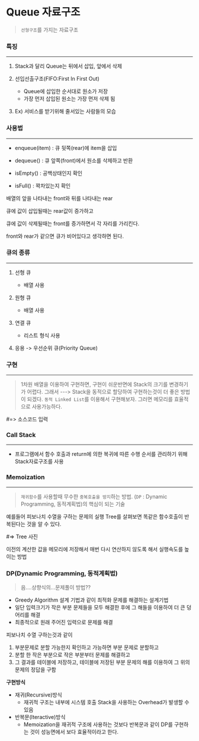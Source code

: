 # Queue 자료구조

> `선형구조`를 가지는 자료구조



### 특징
---

1. Stack과 달리 Queue는 뒤에서 삽입, 앞에서 삭제

2. 선입선출구조(FIFO:First In First Out)
	- Queue에 삽입한 순서대로 원소가 저장
	- 가장 먼저 삽입된 원소는 가장 먼저 삭제 됨

3. Ex) 서비스를 받기위해 줄서있는 사람들의 모습





### 사용법
---

- enqueue(item) : 큐 뒷쪽(rear)에 item을 삽입

- dequeue() : 큐 앞쪽(front)에서 원소를 삭제하고 반환

- isEmpty() : 공백상태인지 확인

- isFull() : 꽉차있는지 확인


배열의 앞을 나타내는 front와 뒤를 나타내는 rear

큐에 값이 삽입될때는 rear값이 증가하고

큐에 값이 삭제될때는 front를 증가하면서 각 자리를 가리킨다.

front와 rear가 같으면 큐가 비어있다고 생각하면 된다.




### 큐의 종류
---

1. 선형 큐
	- 배열 사용

2. 원형 큐
	- 배열 사용

3. 연결 큐
	- 리스트 형식 사용

4. 응용 -> 우선순위 큐(Priority Queue)



### 구현
---

> 1차원 배열을 이용하여 구현하면, 구현이 쉬운반면에 Stack의 크기를 변경하기가 어렵다. 그래서 ---> Stack을 동적으로 할당하여 구현하는것이 더 좋은 방법이 되겠다. `동적 Linked List`를 이용해서 구현해보자. 그러면 메모리를 효율적으로 사용가능하다.

#=> 소스코드 입력


### Call Stack
---

- 프로그램에서 함수 호출과 return에 의한 복귀에 따른 수행 순서를 관리하기 위해 Stack자료구조를 사용



### Memoization
---

> `재귀함수`를 사용할때 무수한 `중복호출을 방지`하는 방법. (`DP` : Dynamic Programming, 동적계획법)의 핵심이 되는 기술

예를들어 피보나치 수열을 구하는 문제의 실행 Tree를 살펴보면 똑같은 함수호출이 반복된다는 것을 알 수 있다.

#=> Tree 사진

이전의 계산한 값을 메모리에 저장해서 매번 다시 연산하지 않도록 해서 실행속도를 높이는 방법




### DP(Dynamic Programming, 동적계획법)

> 음....상향식의...문제풀이 방법??

- Greedy Algorithm 설계 기법과 같이 최적화 문제를 해결하는 설계기법
- 일단 입력크기가 작은 부분 문제들을 모두 해결한 후에 그 해들을 이용하여 더 큰 덩어리를 해결
- 최종적으로 원래 주어진 입력으로 문제를 해결


피보나치 수열 구하는것과 같이 
1. 부분문제로 분할 가능한지 확인하고 가능하면 부분 문제로 분할하고
2. 분할 한 작은 부분으로 작은 부분부터 문제를 해결하고
3. 그 결과를 테이블에 저장하고, 테이블에 저장된 부분 문제의 해를 이용하여 그 위의 문제의 정답을 구함


**구현방식**
- 재귀(Recursive)방식
	- 재귀적 구조는 내부에 시스템 호출 Stack을 사용하는 Overhead가 발생할 수 있음
- 반복문(Iteractive)방식
	- Memoization을 재귀적 구조에 사용하는 것보다 반복문과 같이 DP를 구현하는 것이 성능면에서 보다 효율적이라고 한다.









